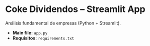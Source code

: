 # Coke Dividendos – Streamlit App

Análisis fundamental de empresas (Python + Streamlit).

* **Main file:** `app.py`
* **Requisitos:** `requirements.txt`
